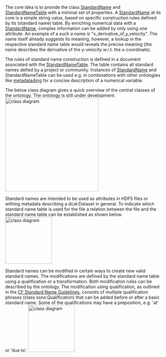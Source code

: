 The core idea is to provide the class <a href="https://matthiasprobst.github.io/ssno#StandardName">StandardName</a> and <a href="https://matthiasprobst.github.io/ssno#StandardName">StandardNameTable</a> with a minimal set of properties. A <a href="https://matthiasprobst.github.io/ssno#StandardName">StandardName</a> at its core is a simple string value, based on specific construction rules defined by its (standard name) table.
By enriching numerical data with a <a href="https://matthiasprobst.github.io/ssno#StandardName">StandardName</a>, complex information can be added by only using one attribute. An example of a such a name is "x_derivative_of_y_velocity". The name itself already suggests its meaning, however, a lookup in the respective standard name table would reveals the precise meaning (the name describes the derivative of the y-velocity w.r.t. the x-coordinate).

The rules of standard name construction is defined in a document associated with the <a href="https://matthiasprobst.github.io/ssno#StandardName">StandardNameTable</a>. The table contains all standard names defied by a project or community. Instances of <a href="https://matthiasprobst.github.io/ssno#StandardName">StandardName</a> and StandardNameTable can be used e.g. in combinations with other ontologies like <a href="https://nfdi4ing.pages.rwth-aachen.de/metadata4ing/metadata4ing/" target="_blank">metadata4ing</a> for a concise description of a numerical variable.

The below class diagram gives a quick overview of the central classes of the ontology. The ontology is still under development. 
<img alt="class diagram" src="https://github.com/matthiasprobst/ssno/blob/main/documentation/imgs/SSNO_VERSION/classdiagram.png?raw=true" height="300 px">

Standard names are intended to be used as attributes in HDF5 files or withing metadata describing a dcat:Dataset in general. To indicate which standard name table is used for the file a relation between the file and the standard name table can be established as shown below.
<img alt="class diagram" src="https://github.com/matthiasprobst/ssno/blob/main/documentation/imgs/SSNO_VERSION/things_and_snt.png?raw=true" height="150 px">

Standard names can be modified in certain ways to create new valid standard names. The modifications are defined by the standard name table using a qualification or a transformation. Both modification rules can be described by the ontology. The modification using qualification, as outlined in the <a href="https://cfconventions.org/Data/cf-standard-names/docs/guidelines.html">CF Standard Name Guidelines</a>, consists of multiple qualification phrases (class ssno:Qualification) that can be added before or after a basic standard name. Some of the qualifications may have a preposition, e.g. 'at' or 'due to'.
<img alt="class diagram" src="https://github.com/matthiasprobst/ssno/blob/main/documentation/imgs/SSNO_VERSION/standard_name_modification.png?raw=true" height="150 px">
